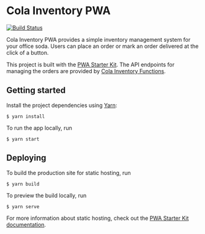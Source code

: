 # Cola Inventory PWA
[![Build Status](https://travis-ci.com/jonaskay/cola-inventory-pwa.svg?branch=master)](https://travis-ci.com/jonaskay/cola-inventory-pwa)

Cola Inventory PWA provides a simple inventory management system for your office soda. Users can place an order or mark an order delivered at the click of a button.

This project is built with the [PWA Starter Kit](https://github.com/Polymer/pwa-starter-kit). The API endpoints for managing the orders are provided by [Cola Inventory Functions](https://github.com/jonaskay/cola-inventory-functions).

## Getting started

Install the project dependencies using [Yarn](https://yarnpkg.com/lang/en/):

    $ yarn install

To run the app locally, run

    $ yarn start


## Deploying

To build the production site for static hosting, run

    $ yarn build

To preview the build locally, run

    $ yarn serve

For more information about static hosting, check out the [PWA Starter Kit documentation](https://pwa-starter-kit.polymer-project.org/building-and-deploying#static-hosting).
